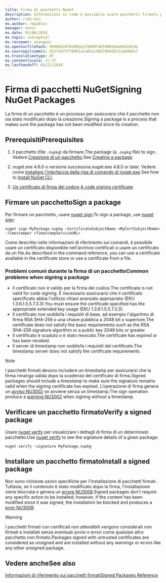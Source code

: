 ```yaml
---
title: Firma di pacchetti NuGet
description: Informazioni su come è possibile usare pacchetti firmati per abilitare la verifica dell'integrità del contenuto.
author: rido-min
ms.author: rmpablos
manager: unnir
ms.date: 03/06/2018
ms.topic: conceptual
ms.reviewer: anangaur
ms.openlocfilehash: 9900db1970a89de129d9074e5900e0aa048101de
ms.sourcegitcommit: 8127dd73ff8481a1a01acd9b7004dd131a9d84e7
ms.translationtype: HT
ms.contentlocale: it-IT
ms.lasthandoff: 05/22/2018
---
```

# <a name="signing-nuget-packages"></a><span data-ttu-id="9fcfa-103">Firma di pacchetti NuGet</span><span class="sxs-lookup"><span data-stu-id="9fcfa-103">Signing NuGet Packages</span></span>

<span data-ttu-id="9fcfa-104">La firma di un pacchetto è un processo per assicurarsi che il pacchetto non sia stato modificato dopo la creazione.</span><span class="sxs-lookup"><span data-stu-id="9fcfa-104">Signing a package is a process that makes sure the package has not been modified since its creation.</span></span>

## <a name="prerequisites"></a><span data-ttu-id="9fcfa-105">Prerequisiti</span><span class="sxs-lookup"><span data-stu-id="9fcfa-105">Prerequisites</span></span>

1. <span data-ttu-id="9fcfa-106">Il pacchetto (file `.nupkg`) da firmare.</span><span class="sxs-lookup"><span data-stu-id="9fcfa-106">The package (a `.nupkg` file) to sign.</span></span> <span data-ttu-id="9fcfa-107">Vedere [Creazione di un pacchetto](creating-a-package.md).</span><span class="sxs-lookup"><span data-stu-id="9fcfa-107">See [Creating a package](creating-a-package.md).</span></span>

1. <span data-ttu-id="9fcfa-108">nuget.exe 4.6.0 o versione successiva.</span><span class="sxs-lookup"><span data-stu-id="9fcfa-108">nuget.exe 4.6.0 or later.</span></span> <span data-ttu-id="9fcfa-109">Vedere come [installare l'interfaccia della riga di comando di nuget.exe](../install-nuget-client-tools.md#nugetexe-cli).</span><span class="sxs-lookup"><span data-stu-id="9fcfa-109">See how to [Install NuGet CLI](../install-nuget-client-tools.md#nugetexe-cli).</span></span>

1. <span data-ttu-id="9fcfa-110">[Un certificato di firma del codice](../reference/signed-packages-reference.md#get-a-code-signing-certificate).</span><span class="sxs-lookup"><span data-stu-id="9fcfa-110">[A code signing certificate](../reference/signed-packages-reference.md#get-a-code-signing-certificate).</span></span>

## <a name="sign-a-package"></a><span data-ttu-id="9fcfa-111">Firmare un pacchetto</span><span class="sxs-lookup"><span data-stu-id="9fcfa-111">Sign a package</span></span>

<span data-ttu-id="9fcfa-112">Per firmare un pacchetto, usare [nuget sign](../tools/cli-ref-sign.md):</span><span class="sxs-lookup"><span data-stu-id="9fcfa-112">To sign a package, use [nuget sign](../tools/cli-ref-sign.md):</span></span>

```cli
nuget sign MyPackage.nupkg -CertificateSubjectName <MyCertSubjectName> -Timestamper <TimestampServiceURL>
```

<span data-ttu-id="9fcfa-113">Come descritto nelle informazioni di riferimento sui comandi, è possibile usare un certificato disponibile nell'archivio certificati o usare un certificato da un file.</span><span class="sxs-lookup"><span data-stu-id="9fcfa-113">As described in the command reference, you can use a certificate available in the certificate store or use a certificate from a file.</span></span>

### <a name="common-problems-when-signing-a-package"></a><span data-ttu-id="9fcfa-114">Problemi comuni durante la firma di un pacchetto</span><span class="sxs-lookup"><span data-stu-id="9fcfa-114">Common problems when signing a package</span></span>

- <span data-ttu-id="9fcfa-115">Il certificato non è valido per la firma del codice.</span><span class="sxs-lookup"><span data-stu-id="9fcfa-115">The certificate is not valid for code signing.</span></span> <span data-ttu-id="9fcfa-116">È necessario assicurarsi che il certificato specificato abbia l'utilizzo chiavi avanzato appropriato (EKU 1.3.6.1.5.5.7.3.3).</span><span class="sxs-lookup"><span data-stu-id="9fcfa-116">You must ensure the certificate specified has the appropriate extended key usage (EKU 1.3.6.1.5.5.7.3.3).</span></span>
- <span data-ttu-id="9fcfa-117">Il certificato non soddisfa i requisiti di base, ad esempio l'algoritmo di firma RSA SHA-256 o una chiave pubblica a 2048 bit o superiore.</span><span class="sxs-lookup"><span data-stu-id="9fcfa-117">The certificate does not satisfy the basic requirements such as the RSA SHA-256 signature algorithm or a public key 2048 bits or greater.</span></span>
- <span data-ttu-id="9fcfa-118">Il certificato è scaduto o è stato revocato.</span><span class="sxs-lookup"><span data-stu-id="9fcfa-118">The certificate has expired or has been revoked.</span></span>
- <span data-ttu-id="9fcfa-119">Il server di timestamp non soddisfa i requisiti del certificato.</span><span class="sxs-lookup"><span data-stu-id="9fcfa-119">The timestamp server does not satisfy the certificate requirements.</span></span>

> [!Note]
> <span data-ttu-id="9fcfa-120">I pacchetti firmati devono includere un timestamp per assicurarsi che la firma rimanga valida dopo la scadenza del certificato di firma.</span><span class="sxs-lookup"><span data-stu-id="9fcfa-120">Signed packages should include a timestamp to make sure the signature remains valid when the signing certificate has expired.</span></span> <span data-ttu-id="9fcfa-121">L'operazione di firma genera un [avviso NU3002](../reference/Errors-and-Warnings.md#nu3002) se avviene senza un timestamp.</span><span class="sxs-lookup"><span data-stu-id="9fcfa-121">The sign operation produce a [warning NU3002](../reference/Errors-and-Warnings.md#nu3002) when signing without a timestamp.</span></span>

## <a name="verify-a-signed-package"></a><span data-ttu-id="9fcfa-122">Verificare un pacchetto firmato</span><span class="sxs-lookup"><span data-stu-id="9fcfa-122">Verify a signed package</span></span>

<span data-ttu-id="9fcfa-123">Usare [nuget verify](../tools/cli-ref-verify.md) per visualizzare i dettagli di firma di un determinato pacchetto:</span><span class="sxs-lookup"><span data-stu-id="9fcfa-123">Use [nuget verify](../tools/cli-ref-verify.md) to see the signature details of a given package:</span></span>

```cli
nuget verify -signature MyPackage.nupkg
```

## <a name="install-a-signed-package"></a><span data-ttu-id="9fcfa-124">Installare un pacchetto firmato</span><span class="sxs-lookup"><span data-stu-id="9fcfa-124">Install a signed package</span></span>

<span data-ttu-id="9fcfa-125">Non sono richieste azioni specifiche per l'installazione di pacchetti firmati. Tuttavia, se il contenuto è stato modificato dopo la firma, l'installazione viene bloccata e genera un [errore NU3008](../reference/Errors-and-Warnings.md#nu3008).</span><span class="sxs-lookup"><span data-stu-id="9fcfa-125">Signed packages don't require any specific action to be installed; however, if the content has been modified since it was signed, the installation be blocked and produces a [error NU3008](../reference/Errors-and-Warnings.md#nu3008).</span></span>

> [!Warning]
> <span data-ttu-id="9fcfa-126">I pacchetti firmati con certificati non attendibili vengono considerati non firmati e installati senza eventuali avvisi o errori come qualsiasi altro pacchetto non firmato.</span><span class="sxs-lookup"><span data-stu-id="9fcfa-126">Packages signed with untrusted certificates are considered as unsigned and are installed without any warnings or errors like any other unsigned package.</span></span>

## <a name="see-also"></a><span data-ttu-id="9fcfa-127">Vedere anche</span><span class="sxs-lookup"><span data-stu-id="9fcfa-127">See also</span></span>

[<span data-ttu-id="9fcfa-128">Informazioni di riferimento sui pacchetti firmati</span><span class="sxs-lookup"><span data-stu-id="9fcfa-128">Signed Packages Reference</span></span>](../reference/Signed-Packages-Reference.md)
